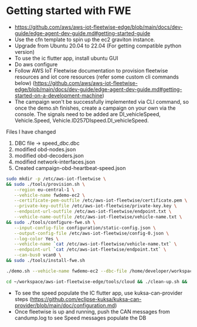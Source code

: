 # Getting started with FWE

- https://github.com/aws/aws-iot-fleetwise-edge/blob/main/docs/dev-guide/edge-agent-dev-guide.md#getting-started-guide
- Use the cfn template to spin up the ec2 graviton instance.
- Upgrade from Ubuntu 20.04 to 22.04 (For getting compatible python version)
- To use the ic flutter app, install ubuntu GUI
- Do aws configure
- Follow AWS IoT Fleetwise documentation to provision fleetwise resources and iot core resources (refer some custom cli commands below) (https://github.com/aws/aws-iot-fleetwise-edge/blob/main/docs/dev-guide/edge-agent-dev-guide.md#getting-started-on-a-development-machine)
- The campaign won't be successfully implemented via CLI command, so once the demo.sh finishes, create a campaign on your own via the console. The signals need to be added are DI_vehicleSpeed, Vehicle.Speed, Vehicle.ID257DIspeed.DI_vehicleSpeed.

Files I have changed

1. DBC file -> speed_dbc.dbc
2. modified obd-nodes.json
3. modified obd-decoders.json
4. modified network-interfaces.json
5. Created campaign-obd-heartbeat-speed.json

```sh
sudo mkdir -p /etc/aws-iot-fleetwise \
&& sudo ./tools/provision.sh \
   --region eu-central-1 \
   --vehicle-name fwdemo-ec2 \
   --certificate-pem-outfile /etc/aws-iot-fleetwise/certificate.pem \
   --private-key-outfile /etc/aws-iot-fleetwise/private-key.key \
   --endpoint-url-outfile /etc/aws-iot-fleetwise/endpoint.txt \
   --vehicle-name-outfile /etc/aws-iot-fleetwise/vehicle-name.txt \
&& sudo ./tools/configure-fwe.sh \
   --input-config-file configuration/static-config.json \
   --output-config-file /etc/aws-iot-fleetwise/config-0.json \
   --log-color Yes \
   --vehicle-name `cat /etc/aws-iot-fleetwise/vehicle-name.txt` \
   --endpoint-url `cat /etc/aws-iot-fleetwise/endpoint.txt` \
   --can-bus0 vcan0 \
&& sudo ./tools/install-fwe.sh
```

```sh
./demo.sh --vehicle-name fwdemo-ec2 --dbc-file /home/developer/workspace/kuksa-can-provider/speed_dbc.dbc --campaign-file campaign-obd-heartbeat-speed.json --region eu-central-1
```

```sh
cd ~/workspace/aws-iot-fleetwise-edge/tools/cloud && ./clean-up.sh && ../provision.sh    --vehicle-name fwdemo-ec2    --region eu-central-1    --only-clean-up
```

- To see the speed populate the IC flutter app, use kuksa-can-provider steps (https://github.com/eclipse-kuksa/kuksa-can-provider/blob/main/doc/configuration.md)
- Once fleetwise is up and running, push the CAN messages from candump.log to see Speed messages populate the DB

